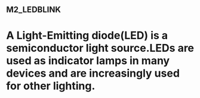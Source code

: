 ## M2_LEDBLINK

# A Light-Emitting diode(LED) is a semiconductor light source.LEDs are used as indicator lamps in many devices and are increasingly used for other lighting. 
